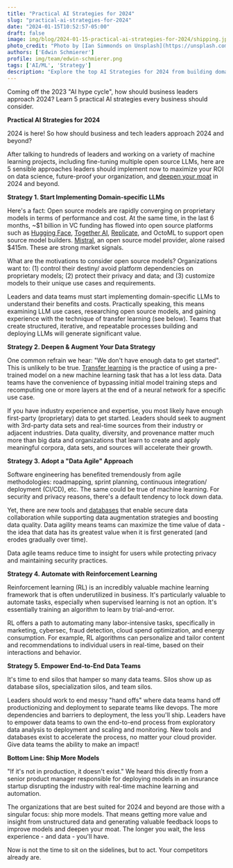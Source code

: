 ```yaml
---
title: "Practical AI Strategies for 2024"
slug: "practical-ai-strategies-for-2024"
date: "2024-01-15T10:52:57-05:00"
draft: false
image: img/blog/2024-01-15-practical-ai-strategies-for-2024/shipping.jpg
photo_credit: "Photo by [Ian Simmonds on Unsplash](https://unsplash.com/@ihs_photo?utm_content=creditCopyText&utm_medium=referral&utm_source=unsplash)"
authors: ['Edwin Schmierer']
profile: img/team/edwin-schmierer.png
tags: ['AI/ML', 'Strategy']
description: "Explore the top AI Strategies for 2024 from building domain-specific LLMs to empowering end-to-end data teams that can get models into production to generate immediate value."
---
```


Coming off the 2023 "AI hype cycle", how should business leaders approach 2024? Learn 5 practical AI strategies every business should consider.

<!--more-->

**Practical AI Strategies for 2024**

2024 is here! So how should business and tech leaders approach 2024 and beyond?

After talking to hundreds of leaders and working on a variety of machine learning projects, including fine-tuning multiple open source LLMs, here are 5 sensible approaches leaders should implement now to maximize your ROI on data science, future-proof your organization, and [deepen your moat](https://www.youtube.com/watch?v=phdASG6yAsM) in 2024 and beyond.

**Strategy 1. Start Implementing Domain-specific LLMs**

Here's a fact: Open source models are rapidly converging on proprietary models in terms of performance and cost. At the same time, in the last 6 months, ~$1 billion in VC funding has flowed into open source platforms such as [Hugging Face](https://techcrunch.com/2023/08/24/hugging-face-raises-235m-from-investors-including-salesforce-and-nvidia/), [Together AI](https://siliconangle.com/2023/11/29/another-generative-ai-startup-together-ai-secures-millions-series-funding/), [Replicate](https://www.forbes.com/sites/rashishrivastava/2023/12/05/replicate-raises-40-million-for-its-library-of-open-source-ai-models/?sh=46fdb03d3eee), and OctoML to support open source model builders. [Mistral](https://www.nytimes.com/2023/12/10/technology/mistral-ai-funding.html), an open source model provider, alone raised $415m. These are strong market signals.

What are the motivations to consider open source models? Organizations want to: (1) control their destiny/ avoid platform dependencies on proprietary models; (2) protect their privacy and data; and (3) customize models to their unique use cases and requirements.

Leaders and data teams must start implementing domain-specific LLMs to understand their benefits and costs. Practically speaking, this means examining LLM use cases, researching open source models, and gaining experience with the technique of transfer learning (see below). Teams that create structured, iterative, and repeatable processes building and deploying LLMs will generate significant value.

**Strategy 2. Deepen & Augment Your Data Strategy**

One common refrain we hear: "We don't have enough data to get started". This is unlikely to be true. [Transfer learning](https://www.youtube.com/watch?v=LauDmOwqhus) is the practice of using a pre-trained model on a new machine learning task that has a lot less data. Data teams have the convenience of bypassing initial model training steps and recomputing one or more layers at the end of a neural network for a specific use case.

If you have industry experience and expertise, you most likely have enough first-party (proprietary) data to get started. Leaders should seek to augment with 3rd-party data sets and real-time sources from their industry or adjacent industries. Data quality, diversity, and provenance matter much more than big data and organizations that learn to create and apply meaningful corpora, data sets, and sources will accelerate their growth.

**Strategy 3. Adopt a "Data Agile" Approach**

Software engineering has benefited tremendously from agile methodologies: roadmapping, sprint planning, continuous integration/ deployment (CI/CD), etc. The same could be true of machine learning. For security and privacy reasons, there's a default tendency to lock down data.

Yet, there are new tools and [databases](https://rotational.io/ensign/) that enable secure data collaboration while supporting data augmentation strategies and boosting data quality. Data agility means teams can maximize the time value of data - the idea that data has its greatest value when it is first generated (and erodes gradually over time).

Data agile teams reduce time to insight for users while protecting privacy and maintaining security practices.

**Strategy 4. Automate with Reinforcement Learning**

Reinforcement learning (RL) is an incredibly valuable machine learning framework that is often underutilized in business. It's particularly valuable to automate tasks, especially when supervised learning is not an option. It's essentially training an algorithm to learn by trial-and-error.

RL offers a path to automating many labor-intensive tasks, specifically in marketing, cybersec, fraud detection, cloud spend optimization, and energy consumption. For example, RL algorithms can personalize and tailor content and recommendations to individual users in real-time, based on their interactions and behavior.

**Strategy 5. Empower End-to-End Data Teams**

It's time to end silos that hamper so many data teams. Silos show up as database silos, specialization silos, and team silos.

Leaders should work to end messy "hand offs" where data teams hand off productionizing and deployment to separate teams like devops. The more dependencies and barriers to deployment, the less you'll ship. Leaders have to empower data teams to own the end-to-end process from exploratory data analysis to deployment and scaling and monitoring. New tools and databases exist to accelerate the process, no matter your cloud provider. Give data teams the ability to make an impact!

**Bottom Line: Ship More Models**

"If it's not in production, it doesn't exist." We heard this directly from a senior product manager responsible for deploying models in an insurance startup disrupting the industry with real-time machine learning and automation.

The organizations that are best suited for 2024 and beyond are those with a singular focus: ship more models. That means getting more value and insight from unstructured data and generating valuable feedback loops to improve models and deepen your moat. The longer you wait, the less experience - and data - you'll have.

Now is not the time to sit on the sidelines, but to act. Your competitors already are.